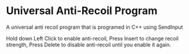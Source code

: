 # Universal Anti-Recoil Program
A universal anti recoil program that is programed in C++ using SendInput

Hold down Left Click to enable anti-recoil,
Press Insert to change recoil strength,
Press Delete to disable anti-recoil until you enable it again.
